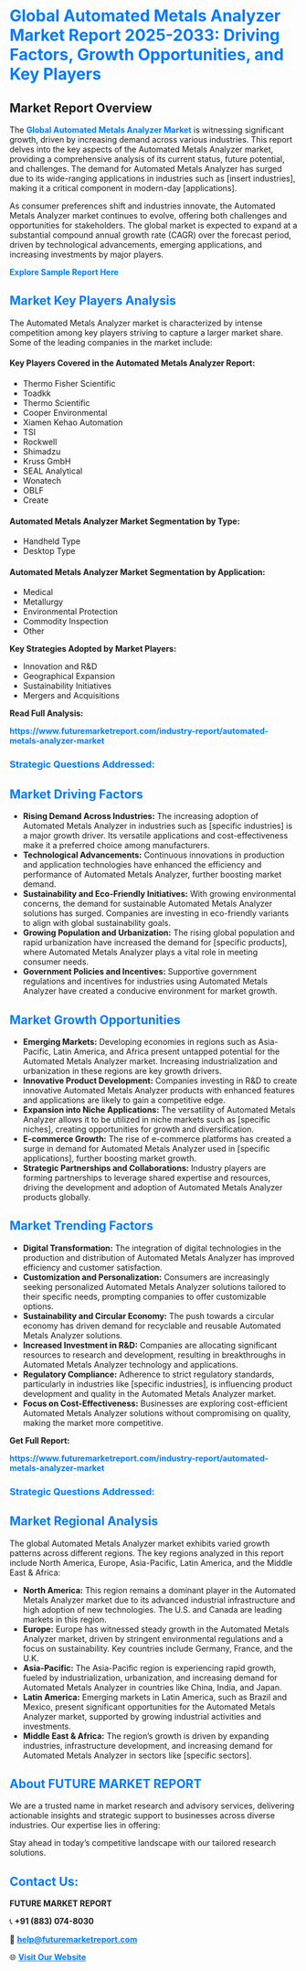 <h1 style="color: #007BFF;">Global Automated Metals Analyzer Market Report 2025-2033: Driving Factors, Growth Opportunities, and Key Players</h1>

<section id="overview">
<h2>Market Report Overview</h2>
<p>The <a href="https://www.futuremarketreport.com/industry-report/automated-metals-analyzer-market" style="color: #007BFF; text-decoration: none;"><strong>Global Automated Metals Analyzer Market</strong></a> is witnessing significant growth, driven by increasing demand across various industries. This report delves into the key aspects of the Automated Metals Analyzer market, providing a comprehensive analysis of its current status, future potential, and challenges. The demand for Automated Metals Analyzer has surged due to its wide-ranging applications in industries such as [insert industries], making it a critical component in modern-day [applications].</p>
<p>As consumer preferences shift and industries innovate, the Automated Metals Analyzer market continues to evolve, offering both challenges and opportunities for stakeholders. The global market is expected to expand at a substantial compound annual growth rate (CAGR) over the forecast period, driven by technological advancements, emerging applications, and increasing investments by major players.</p>
</section>

<section id="overview">
<p><a href="https://www.futuremarketreport.com/request-sample/reportId=83688" style="color: #007BFF; text-decoration: none;"><strong>Explore Sample Report Here</strong></a></p>
</section>

<section id="key-players">
<h2 style="color: #007BFF;">Market Key Players Analysis</h2>
<p>The Automated Metals Analyzer market is characterized by intense competition among key players striving to capture a larger market share. Some of the leading companies in the market include:</p>
<h4>Key Players Covered in the Automated Metals Analyzer Report:</h4>
<ul><li>Thermo Fisher Scientific</li><li>Toadkk</li><li>Thermo Scientific</li><li>Cooper Environmental</li><li>Xiamen Kehao Automation</li><li>TSI</li><li>Rockwell</li><li>Shimadzu</li><li>Kruss GmbH</li><li>SEAL Analytical</li><li>Wonatech</li><li>OBLF</li><li>Create</li></ul>
<h4>Automated Metals Analyzer Market Segmentation by Type:</h4>
<ul><li>Handheld Type</li><li>Desktop Type</li></ul>

<h4>Automated Metals Analyzer Market Segmentation by Application:</h4>
<ul><li>Medical</li><li>Metallurgy</li><li>Environmental Protection</li><li>Commodity Inspection</li><li>Other</li></ul>
<p><strong>Key Strategies Adopted by Market Players:</strong></p>
<ul>
<li>Innovation and R&D</li>
<li>Geographical Expansion</li>
<li>Sustainability Initiatives</li>
<li>Mergers and Acquisitions</li>
</ul>
</section>

<section>
<p><strong>Read Full Analysis: </strong></p><a href="https://www.futuremarketreport.com/industry-report/automated-metals-analyzer-market" style="color: #007BFF; text-decoration: none;"><strong>https://www.futuremarketreport.com/industry-report/automated-metals-analyzer-market</strong></a>
<h3 style="color: #007BFF;">Strategic Questions Addressed:</h3>
</section>

<section id="driving-factors">
<h2 style="color: #007BFF;">Market Driving Factors</h2>
<ul>
<li><strong>Rising Demand Across Industries:</strong> The increasing adoption of Automated Metals Analyzer in industries such as [specific industries] is a major growth driver. Its versatile applications and cost-effectiveness make it a preferred choice among manufacturers.</li>
<li><strong>Technological Advancements:</strong> Continuous innovations in production and application technologies have enhanced the efficiency and performance of Automated Metals Analyzer, further boosting market demand.</li>
<li><strong>Sustainability and Eco-Friendly Initiatives:</strong> With growing environmental concerns, the demand for sustainable Automated Metals Analyzer solutions has surged. Companies are investing in eco-friendly variants to align with global sustainability goals.</li>
<li><strong>Growing Population and Urbanization:</strong> The rising global population and rapid urbanization have increased the demand for [specific products], where Automated Metals Analyzer plays a vital role in meeting consumer needs.</li>
<li><strong>Government Policies and Incentives:</strong> Supportive government regulations and incentives for industries using Automated Metals Analyzer have created a conducive environment for market growth.</li>
</ul>
</section>

<section id="growth-opportunities">
<h2 style="color: #007BFF;">Market Growth Opportunities</h2>
<ul>
<li><strong>Emerging Markets:</strong> Developing economies in regions such as Asia-Pacific, Latin America, and Africa present untapped potential for the Automated Metals Analyzer market. Increasing industrialization and urbanization in these regions are key growth drivers.</li>
<li><strong>Innovative Product Development:</strong> Companies investing in R&D to create innovative Automated Metals Analyzer products with enhanced features and applications are likely to gain a competitive edge.</li>
<li><strong>Expansion into Niche Applications:</strong> The versatility of Automated Metals Analyzer allows it to be utilized in niche markets such as [specific niches], creating opportunities for growth and diversification.</li>
<li><strong>E-commerce Growth:</strong> The rise of e-commerce platforms has created a surge in demand for Automated Metals Analyzer used in [specific applications], further boosting market growth.</li>
<li><strong>Strategic Partnerships and Collaborations:</strong> Industry players are forming partnerships to leverage shared expertise and resources, driving the development and adoption of Automated Metals Analyzer products globally.</li>
</ul>
</section>

<section id="trending-factors">
<h2 style="color: #007BFF;">Market Trending Factors</h2>
<ul>
<li><strong>Digital Transformation:</strong> The integration of digital technologies in the production and distribution of Automated Metals Analyzer has improved efficiency and customer satisfaction.</li>
<li><strong>Customization and Personalization:</strong> Consumers are increasingly seeking personalized Automated Metals Analyzer solutions tailored to their specific needs, prompting companies to offer customizable options.</li>
<li><strong>Sustainability and Circular Economy:</strong> The push towards a circular economy has driven demand for recyclable and reusable Automated Metals Analyzer solutions.</li>
<li><strong>Increased Investment in R&D:</strong> Companies are allocating significant resources to research and development, resulting in breakthroughs in Automated Metals Analyzer technology and applications.</li>
<li><strong>Regulatory Compliance:</strong> Adherence to strict regulatory standards, particularly in industries like [specific industries], is influencing product development and quality in the Automated Metals Analyzer market.</li>
<li><strong>Focus on Cost-Effectiveness:</strong> Businesses are exploring cost-efficient Automated Metals Analyzer solutions without compromising on quality, making the market more competitive.</li>
</ul>
</section>

<section>
<p><strong>Get Full Report: </strong></p><a href="https://www.futuremarketreport.com/industry-report/automated-metals-analyzer-market" style="color: #007BFF; text-decoration: none;"><strong>https://www.futuremarketreport.com/industry-report/automated-metals-analyzer-market</strong></a>
<h3 style="color: #007BFF;">Strategic Questions Addressed:</h3>
</section>


<section id="regional-analysis">
<h2 style="color: #007BFF;">Market Regional Analysis</h2>
<p>The global Automated Metals Analyzer market exhibits varied growth patterns across different regions. The key regions analyzed in this report include North America, Europe, Asia-Pacific, Latin America, and the Middle East & Africa:</p>
<ul>
<li><strong>North America:</strong> This region remains a dominant player in the Automated Metals Analyzer market due to its advanced industrial infrastructure and high adoption of new technologies. The U.S. and Canada are leading markets in this region.</li>
<li><strong>Europe:</strong> Europe has witnessed steady growth in the Automated Metals Analyzer market, driven by stringent environmental regulations and a focus on sustainability. Key countries include Germany, France, and the U.K.</li>
<li><strong>Asia-Pacific:</strong> The Asia-Pacific region is experiencing rapid growth, fueled by industrialization, urbanization, and increasing demand for Automated Metals Analyzer in countries like China, India, and Japan.</li>
<li><strong>Latin America:</strong> Emerging markets in Latin America, such as Brazil and Mexico, present significant opportunities for the Automated Metals Analyzer market, supported by growing industrial activities and investments.</li>
<li><strong>Middle East & Africa:</strong> The region’s growth is driven by expanding industries, infrastructure development, and increasing demand for Automated Metals Analyzer in sectors like [specific sectors].</li>
</ul>
</section>

<footer>
<h2 style="color: #007BFF;">About FUTURE MARKET REPORT</h2>
<p>We are a trusted name in market research and advisory services, delivering actionable insights and strategic support to businesses across diverse industries. Our expertise lies in offering:</p>

<p>Stay ahead in today’s competitive landscape with our tailored research solutions.</p>

<h2 style="color: #007BFF;">Contact Us:</h2>
<p><strong>FUTURE MARKET REPORT</strong></p>
<p>📞 <strong>+91 (883) 074-8030</strong></p>
<p>📧 <strong><a href="mailto:help@futuremarketreport.com" style="color: #007BFF;">help@futuremarketreport.com</a></strong></p>
<p>🌐 <strong><a href="https://www.futuremarketreport.com/" style="color: #007BFF;">Visit Our Website</a></strong></p>
</footer>